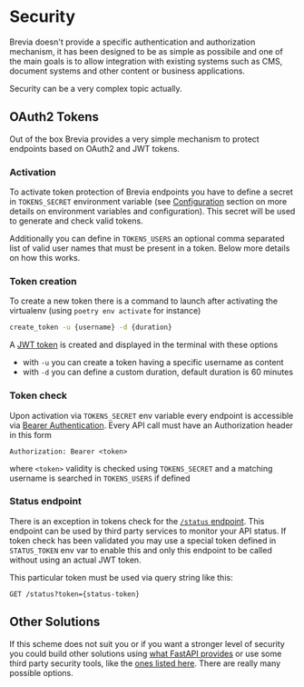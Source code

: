 # Security

Brevia doesn't provide a specific authentication and authorization mechanism, it has been designed to be as simple as possibile and one of the main goals is to allow integration with existing systems such as CMS, document systems and other content or business applications.

Security can be a very complex topic actually.

## OAuth2 Tokens

Out of the box Brevia provides a very simple mechanism to protect endpoints based on OAuth2 and JWT tokens.

### Activation

To activate token protection of Brevia endpoints you have to define a secret in `TOKENS_SECRET` environment variable (see [Configuration](config.md) section on more details on environment variables and configuration).
This secret will be used to generate and check valid tokens.

Additionally you can define in `TOKENS_USERS` an optional comma separated list of valid user names that must be present in a token. Below more details on how this works.

### Token creation

To create a new token there is a command to launch after activating the virtualenv (using `poetry env activate` for instance)

```bash
create_token -u {username} -d {duration}
```

A [JWT token](https://jwt.io) is created and displayed in the terminal with these options

* with `-u` you can create a token having a specific username as content
* with `-d` you can define a custom duration, default duration is 60 minutes

### Token check

Upon activation via `TOKENS_SECRET` env variable every endpoint is accessible via [Bearer Authentication](https://swagger.io/docs/specification/authentication/bearer-authentication/). Every API call must have an Authorization header in this form

```http
Authorization: Bearer <token>
```

where `<token>` validity is checked using `TOKENS_SECRET` and a matching username is searched in `TOKENS_USERS` if defined

### Status endpoint

There is an exception in tokens check for the [`/status` endpoint](endpoints_overview.md#get-status).
This endpoint can be used by third party services to monitor your API status.
If token check has been validated you may use a special token defined in `STATUS_TOKEN` env var to enable this and only this endpoint to be called without using an actual JWT token.

This particular token must be used via query string like this:

```HTTP
GET /status?token={status-token}
```


## Other Solutions

If this scheme does not suit you or if you want a stronger level of security you could build other solutions using [what FastAPI provides](https://fastapi.tiangolo.com/tutorial/security) or use some third party security tools, like the [ones listed here](https://owasp.org/www-community/api_security_tools). There are really many possible options.
